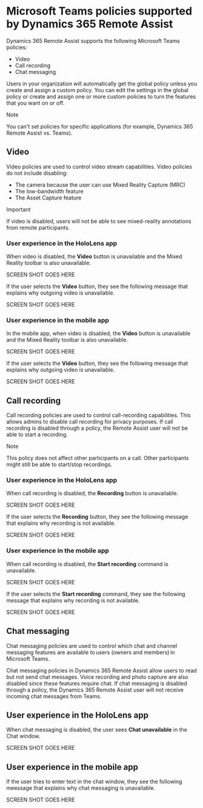 

# Microsoft Teams policies supported by Dynamics 365 Remote Assist

Dynamics 365 Remote Assist supports the following Microsoft Teams policies: 

- Video
- Call recording
- Chat messaging
 
Users in your organization will automatically get the global policy unless you create and assign a custom policy. You can edit the settings in the global policy or 
create and assign one or more custom policies to turn the features that you want on or off.  

> [!NOTE]
> You can't set policies for specific applications (for example, Dynamics 365 Remote Assist vs. Teams).  

## Video  

Video policies are used to control video stream capabilities. Video policies do not include disabling:

- The camera because the user can use Mixed Reality Capture (MRC)
- The low-bandwidth feature
- The Asset Capture feature 

> [!IMPORTANT]
> If video is disabled, users will not be able to see mixed-reality annotations from remote participants.  

### User experience in the HoloLens app

When video is disabled, the **Video** button is unavailable and the Mixed Reality toolbar is also unavailable.

SCREEN SHOT GOES HERE

If the user selects the **Video** button, they see the following message that explains why outgoing video is unavailable.

SCREEN SHOT GOES HERE

### User experience in the mobile app

In the mobile app, when video is disabled, the **Video** button is unavailable and the Mixed Reality toolbar is also unavailable.

SCREEN SHOT GOES HERE

If the user selects the **Video** button, they see the following message that explains why outgoing video is unavailable.

SCREEN SHOT GOES HERE 

## Call recording  

Call recording policies are used to control call-recording capabilities. This allows admins to disable call recording for privacy purposes. If call recording is disabled through a policy, the Remote Assist user will not be able to start a recording.  

> [!NOTE]
> This policy does not affect other participants on a call. Other participants might still be able to start/stop recordings.  

### User experience in the HoloLens app

When call recording is disabled, the **Recording** button is unavailable.

SCREEN SHOT GOES HERE

If the user selects the **Recording** button, they see the following message that explains why recording is not available.  
 
SCREEN SHOT GOES HERE

### User experience in the mobile app

When call recording is disabled, the **Start recording** command is unavailable.

SCREEN SHOT GOES HERE

If the user selects the **Start recording** command, they see the following message that explains why recording is not available.

SCREEN SHOT GOES HERE

## Chat messaging  

Chat messaging policies are used to control which chat and channel messaging features are available to users (owners and members) in Microsoft Teams.  

Chat messaging policies in Dynamics 365 Remote Assist allow users to read but not send chat messages. Voice recording and photo capture are also disabled since these features require chat. If chat messaging is disabled through a policy, the Dynamics 365 Remote Assist user will not receive incoming chat messages from Teams. 

## User experience in the HoloLens app

When chat messaging is disabled, the user sees **Chat unavailable** in the Chat window.  

SCREEN SHOT GOES HERE
 
## User experience in the mobile app

If the user tries to enter text in the chat window, they see the following meessage that explains why chat messaging is unavailable.

SCREEN SHOT GOES HERE
